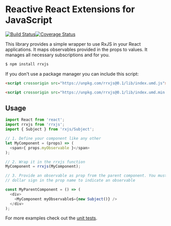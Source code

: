 # Reactive React Extensions for JavaScript

[![Build Status](https://travis-ci.org/peternoordijk/rrxjs.svg?branch=master)](https://travis-ci.org/peternoordijk/rrxjs.svg?branch=master)[![Coverage Status](https://coveralls.io/repos/github/peternoordijk/rrxjs/badge.svg?branch=master)](https://coveralls.io/github/peternoordijk/rrxjs?branch=master)

This library provides a simple wrapper to use RxJS in your React applications. It maps observables provided in the props to values. It manages all necessary subscriptions and for you.

```sh
$ npm install rrxjs
```

If you don't use a package manager you can include this script:

```html
<script crossorigin src="https://unpkg.com/rrxjs@0.1/lib/index.umd.js"></script>
```

```html
<script crossorigin src="https://unpkg.com/rrxjs@0.1/lib/index.umd.min.js"></script>
```

## Usage

```js
import React from 'react';
import rrxjs from 'rrxjs';
import { Subject } from 'rxjs/Subject';

// 1. Define your component like any other
let MyComponent = (props) => (
  <span>{ props.myObservable }</span>
);

// 2. Wrap it in the rrxjs function
MyComponent = rrxjs(MyComponent);

// 3. Provide an observable as prop from the parent component. You must use the
// dollar sign in the prop name to indicate an observable

const MyParentComponent = () => (
  <div>
    <MyComponent myObservable$={new Subject()} />
  </div>
);
```

For more examples check out the [unit tests](src/main.spec.jsx).
